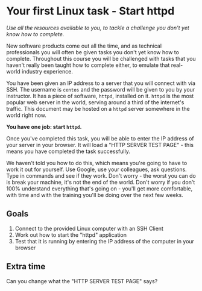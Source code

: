 # Your first Linux task - Start httpd

_Use all the resources available to you, to tackle a challenge you don't yet know how to complete._

New software products come out all the time, and as technical professionals you will often be given tasks you don't yet know how to complete. Throughout this course you will be challenged with tasks that you haven't really been taught how to complete either, to emulate that real-world industry experience.

You have been given an IP address to a server that you will connect with via SSH. The username is `centos` and the password will be given to you by your instructor. It has a piece of software, `httpd`, installed on it. `httpd` is the most popular web server in the world, serving around a third of the internet's traffic. This document may be hosted on a `httpd` server somewhere in the world right now.

**You have one job: start `httpd`.**

Once you've completed this task, you will be able to enter the IP address of your server in your browser. It will load a "HTTP SERVER TEST PAGE" - this means you have completed the task successfully.

We haven't told you how to do this, which means you're going to have to work it out for yourself. Use Google, use your colleagues, ask questions. Type in commands and see if they work. Don't worry - the worst you can do is break your machine, it's not the end of the world. Don't worry if you don't 100% understand everything that's going on - you'll get more comfortable, with time and with the training you'll be doing over the next few weeks.

## Goals

1. Connect to the provided Linux computer with an SSH Client
1. Work out how to start the "httpd" application
1. Test that it is running by entering the IP address of the computer in your browser

## Extra time

Can you change what the "HTTP SERVER TEST PAGE" says?
